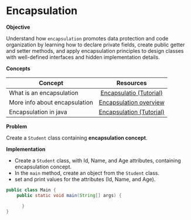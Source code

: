 # Encapsulation


**Objective**

Understand how `encapsulation` promotes data protection and code organization by learning how to declare private fields, create public getter and setter methods, and apply encapsulation principles to design classes with well-defined interfaces and hidden implementation details.

**Concepts**

| Concept   |      Resources      |
|----------|:-------------:|
|What is an encapsulation|[Encapsulatio (Tutorial)](https://www.youtube.com/watch?v=qP9-3LnMZsE)|
| More info about encapsulation|[Encapsulation overview](https://www.sumologic.com/glossary/encapsulation/#:~:text=Encapsulation%20is%20a%20way%20to,an%20instantiated%20class%20or%20object.)|
|Encapsulation in java|[Encapsulation (Tutorial)](https://www.youtube.com/watch?v=cU94So54cr8)|


**Problem**

Create a `Student` class containing **encapsulation concept**.

**Implementation**
* Create a `Student` class, with Id, Name, and Age attributes, containing encapsulation concept.
* In the `main` method, create an object from the `Student` class.
* set and print values for the attributes (Id, Name, and Age).
  
```Java
public class Main {
    public static void main(String[] args) {

      }
}

```
